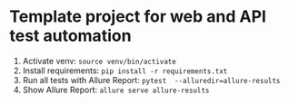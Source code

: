 # Template project for web and API test automation

1. Activate venv: `source venv/bin/activate`
2. Install requirements: `pip install -r requirements.txt`
3. Run all tests with Allure Report: `pytest  --alluredir=allure-results`
4. Show Allure Report: `allure serve allure-results`